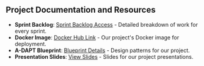 ## Project Documentation and Resources

- **Sprint Backlog**: [Sprint Backlog Access](https://docs.google.com/spreadsheets/d/1gHyhZkWK8st6c8J_GZUHQ6ZtWnURtJH-R3EzkDi2-j4/edit#gid=1445771383) - Detailed breakdown of work for every sprint.
- **Docker Image**: [Docker Hub Link](https://hub.docker.com/r/ttsuxz/prestashop-cp) - Our project's Docker image for deployment.
- **A-DAPT Blueprint**: [Blueprint Details](https://miro.com/app/board/uXjVNzH1Mzs=/) - Design patterns for our project.
- **Presentation Slides**: [View Slides](#link-to-presentation-slide) - Slides for our project presentations.
